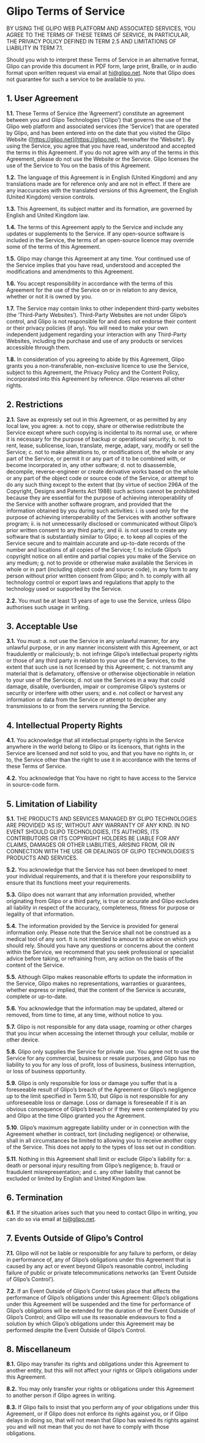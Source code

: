 # Glipo Terms of Service
BY USING THE GLIPO WEB PLATFORM AND ASSOCIATED SERVICES, YOU AGREE TO THE TERMS OF THESE TERMS OF SERVICE, IN PARTICULAR, THE PRIVACY POLICY DEFINED IN TERM 2.5 AND LIMITATIONS OF LIABILITY IN TERM 7.1.

Should you wish to interpret these Terms of Service in an alternative format, Glipo can provide this document in PDF form, large print, Braille, or in audio format upon written request via email at [hi@glipo.net](mailto:hi@glipo.net). Note that Glipo does not guarantee for such a service to be available to you.

## 1. User Agreement
**1.1.** These Terms of Service (the ‘Agreement’) constitute an agreement between you and Glipo Technologies (‘Glipo’) that governs the use of the Glipo web platform and associated services (the ‘Service’) that are operated by Glipo, and has been entered into on the date that you visited the Glipo Website ([https://glipo.net](https://glipo.net), hereinafter the ‘Website’). By using the Service, you agree that you have read, understood and accepted the terms in this Agreement. If you do not agree with any of the terms in this Agreement, please do not use the Website or the Service. Glipo licenses the use of the Service to You on the basis of this Agreement.

**1.2.** The language of this Agreement is in English (United Kingdom) and any translations made are for reference only and are not in effect. If there are any inaccuracies with the translated versions of this Agreement, the English (United Kingdom) version controls.

**1.3.** This Agreement, its subject matter and its formation, are governed by English and United Kingdom law.

**1.4.** The terms of this Agreement apply to the Service and include any updates or supplements to the Service. If any open-source software is included in the Service, the terms of an open-source licence may override some of the terms of this Agreement.

**1.5.** Glipo may change this Agreement at any time. Your continued use of the Service implies that you have read, understood and accepted the modifications and amendments to this Agreement.

**1.6.** You accept responsibility in accordance with the terms of this Agreement for the use of the Service on or in relation to any device, whether or not it is owned by you.

**1.7.** The Service may contain links to other independent third-party websites (the ‘Third-Party Websites’). Third-Party Websites are not under Glipo’s control, and Glipo is not responsible for and does not endorse their content or their privacy policies (if any). You will need to make your own independent judgement regarding your interaction with any Third-Party Websites, including the purchase and use of any products or services accessible through them.

**1.8.** In consideration of you agreeing to abide by this Agreement, Glipo grants you a non-transferable, non-exclusive licence to use the Service, subject to this Agreement, the Privacy Policy and the Content Policy, incorporated into this Agreement by reference. Glipo reserves all other rights.

## 2. Restrictions
**2.1.** Save as expressly set out in this Agreement, or as permitted by any local law, you agree:
    a. not to copy, share or otherwise redistribute the Service except where such copying is incidental to its normal use, or where it is necessary for the purpose of backup or operational security;
    b. not to rent, lease, sublicense, loan, translate, merge, adapt, vary, modify or sell the Service;
    c. not to make alterations to, or modifications of, the whole or any part of the Service, or permit it or any part of it to be combined with, or become incorporated in, any other software;
    d. not to disassemble, decompile, reverse-engineer or create derivative works based on the whole or any part of the object code or source code of the Service, or attempt to do any such thing except to the extent that (by virtue of section 296A of the Copyright, Designs and Patents Act 1988) such actions cannot be prohibited because they are essential for the purpose of achieving interoperability of the Service with another software program, and provided that the information obtained by you during such activities:
        i. is used only for the purpose of achieving interoperability of the Services with another software program;
        ii. is not unnecessarily disclosed or communicated without Glipo’s prior written consent to any third party; and
        iii. is not used to create any software that is substantially similar to Glipo;
    e. to keep all copies of the Service secure and to maintain accurate and up-to-date records of the number and locations of all copies of the Service;
    f. to include Glipo’s copyright notice on all entire and partial copies you make of the Service on any medium;
    g. not to provide or otherwise make available the Services in whole or in part (including object code and source code), in any form to any person without prior written consent from Glipo; and
    h. to comply with all technology control or export laws and regulations that apply to the technology used or supported by the Service.

**2.2.** You must be at least 13 years of age to use the Service, unless Glipo authorises such usage in writing.

## 3. Acceptable Use
**3.1.** You must:
    a. not use the Service in any unlawful manner, for any unlawful purpose, or in any manner inconsistent with this Agreement, or act fraudulently or maliciously;
    b. not infringe Glipo’s intellectual property rights or those of any third party in relation to your use of the Services, to the extent that such use is not licensed by this Agreement;
    c. not transmit any material that is defamatory, offensive or otherwise objectionable in relation to your use of the Services;
    d. not use the Services in a way that could damage, disable, overburden, impair or compromise Glipo’s systems or security or interfere with other users; and
    e. not collect or harvest any information or data from the Service or attempt to decipher any transmissions to or from the servers running the Service.

## 4. Intellectual Property Rights
**4.1.** You acknowledge that all intellectual property rights in the Service anywhere in the world belong to Glipo or its licensors, that rights in the Service are licensed and not sold to you, and that you have no rights in, or to, the Service other than the right to use it in accordance with the terms of these Terms of Service.

**4.2.** You acknowledge that You have no right to have access to the Service in source-code form.

## 5. Limitation of Liability
**5.1.** THE PRODUCTS AND SERVICES MANAGED BY GLIPO TECHNOLOGIES ARE PROVIDED ‘AS IS’, WITHOUT ANY WARRANTY OF ANY KIND. IN NO EVENT SHOULD GLIPO TECHNOLOGIES, ITS AUTHORS, ITS CONTRIBUTORS OR ITS COPYRIGHT HOLDERS BE LIABLE FOR ANY CLAIMS, DAMAGES OR OTHER LIABILITIES, ARISING FROM, OR IN CONNECTION WITH THE USE OR DEALINGS OF GLIPO TECHNOLOGIES’S PRODUCTS AND SERVICES.

**5.2.** You acknowledge that the Service has not been developed to meet your individual requirements, and that it is therefore your responsibility to ensure that its functions meet your requirements.

**5.3.** Glipo does not warrant that any information provided, whether originating from Glipo or a third party, is true or accurate and Glipo excludes all liability in respect of the accuracy, completeness, fitness for purpose or legality of that information.

**5.4.** The information provided by the Service is provided for general information only. Please note that the Service shall not be construed as a medical tool of any sort. It is not intended to amount to advice on which you should rely. Should you have any questions or concerns about the content within the Service, we recommend that you seek professional or specialist advice before taking, or refraining from, any action on the basis of the content of the Service.

**5.5.** Although Glipo makes reasonable efforts to update the information in the Service, Glipo makes no representations, warranties or guarantees, whether express or implied, that the content of the Service is accurate, complete or up-to-date.

**5.6.** You acknowledge that the information may be updated, altered or removed, from time to time, at any time, without notice to you.

**5.7.** Glipo is not responsible for any data usage, roaming or other charges that you incur when accessing the internet through your cellular, mobile or other device.

**5.8.** Glipo only supplies the Service for private use. You agree not to use the Service for any commercial, business or resale purposes, and Glipo has no liability to you for any loss of profit, loss of business, business interruption, or loss of business opportunity.

**5.9.** Glipo is only responsible for loss or damage you suffer that is a foreseeable result of Glipo’s breach of the Agreement or Glipo’s negligence up to the limit specified in Term 5.10, but Glipo is not responsible for any unforeseeable loss or damage. Loss or damage is foreseeable if it is an obvious consequence of Glipo’s breach or if they were contemplated by you and Glipo at the time Glipo granted you the Agreement.

**5.10**. Glipo’s maximum aggregate liability under or in connection with the Agreement whether in contract, tort (including negligence) or otherwise, shall in all circumstances be limited to allowing you to receive another copy of the Service. This does not apply to the types of loss set out in condition.

**5.11**. Nothing in this Agreement shall limit or exclude Glipo's liability for:
    a. death or personal injury resulting from Glipo’s negligence;
    b. fraud or fraudulent misrepresentation; and
    c. any other liability that cannot be excluded or limited by English and United Kingdom law.

## 6. Termination
**6.1.** If the situation arises such that you need to contact Glipo in writing, you can do so via email at [hi@glipo.net](mailto:hi@glipo.net).

## 7. Events Outside of Glipo’s Control
**7.1.** Glipo will not be liable or responsible for any failure to perform, or delay in performance of, any of Glipo’s obligations under this Agreement that is caused by any act or event beyond Glipo’s reasonable control, including failure of public or private telecommunications networks (an ‘Event Outside of Glipo’s Control’).

**7.2.** If an Event Outside of Glipo’s Control takes place that affects the performance of Glipo’s obligations under this Agreement:
Glipo’s obligations under this Agreement will be suspended and the time for performance of Glipo’s obligations will be extended for the duration of the Event Outside of Glipo’s Control; and
Glipo will use its reasonable endeavours to find a solution by which Glipo’s obligations under this Agreement may be performed despite the Event Outside of Glipo’s Control.

## 8. Miscellaneum
**8.1.** Glipo may transfer its rights and obligations under this Agreement to another entity, but this will not affect your rights or Glipo’s obligations under this Agreement.

**8.2.** You may only transfer your rights or obligations under this Agreement to another person if Glipo agrees in writing.

**8.3.** If Glipo fails to insist that you perform any of your obligations under this Agreement, or if Glipo does not enforce its rights against you, or if Glipo delays in doing so, that will not mean that Glipo has waived its rights against you and will not mean that you do not have to comply with those obligations.